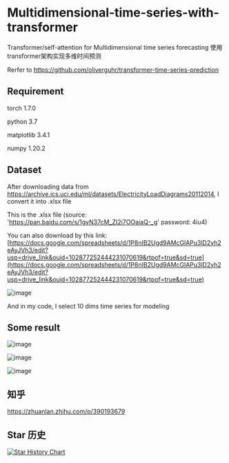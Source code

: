 # Multidimensional-time-series-with-transformer
Transformer/self-attention for Multidimensional time series forecasting 使用transformer架构实现多维时间预测

Rerfer to  https://github.com/oliverguhr/transformer-time-series-prediction

## Requirement

torch 1.7.0

python 3.7

matplotlib 3.4.1

numpy 1.20.2

## Dataset

After downloading data from https://archive.ics.uci.edu/ml/datasets/ElectricityLoadDiagrams20112014, I convert it into .xlsx file 

This is the .xlsx file (source: 'https://pan.baidu.com/s/1gyN37cM_ZI2i7OOaiaQ-_g'  password: 4iu4)

You can also download by this link:[https://docs.google.com/spreadsheets/d/1P8nIB2Ugd9AMcGlAPu3lD2yh2eAyJVh3/edit?usp=drive_link&ouid=102877252444231070619&rtpof=true&sd=true](https://docs.google.com/spreadsheets/d/1P8nIB2Ugd9AMcGlAPu3lD2yh2eAyJVh3/edit?usp=drive_link&ouid=102877252444231070619&rtpof=true&sd=true)

![image](https://user-images.githubusercontent.com/75245181/126475468-46964a3a-4413-49df-becb-76adff683f8d.png)

And in my code, I select 10 dims time series for modeling

## Some result

![image](https://user-images.githubusercontent.com/75245181/126475904-1b020a78-d2f9-453f-93e4-5413d44019f8.png)

![image](https://user-images.githubusercontent.com/75245181/126475965-1c5ce38f-2129-42e8-9cac-c11a7a80fcf3.png)

![image](https://user-images.githubusercontent.com/75245181/126477805-05c5d40e-4069-44c2-9d38-48d4c420c86f.png)



## 知乎

https://zhuanlan.zhihu.com/p/390193679

## Star 历史

[![Star History Chart](https://api.star-history.com/svg?repos=RuifMaxx/Multidimensional-time-series-with-transformer&type=Date)](https://star-history.com/#RuifMaxx/Multidimensional-time-series-with-transformer&Date)
